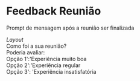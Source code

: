 # Feedback Reunião
Prompt de mensagem após a reunião ser finalizada

_Layout_ <br>
Como foi a sua reunião? <br>
Poderia avaliar: <br>
Opção 1':'Experiência muito boa <br>
Opção 2':'Experiência regular <br>
Opção 3': 'Experiência insatisfatória 
